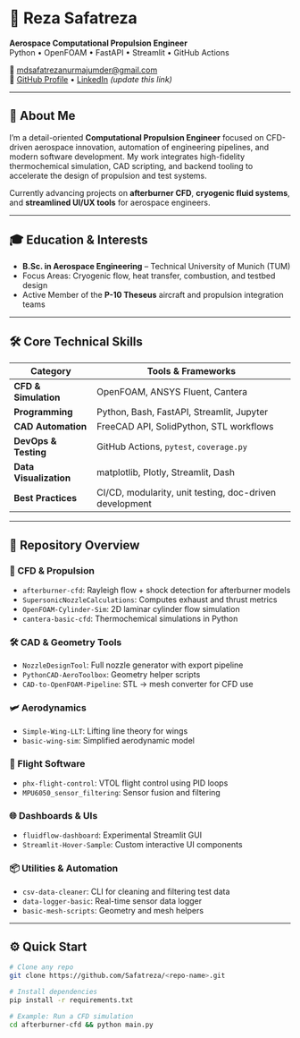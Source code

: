 

# 🚀 Reza Safatreza  
**Aerospace Computational Propulsion Engineer**  
Python • OpenFOAM • FastAPI • Streamlit • GitHub Actions

📧 mdsafatrezanurmajumder@gmail.com  
🔗 [GitHub Profile](https://github.com/Safatreza) • [LinkedIn](https://linkedin.com/in/your-profile) *(update this link)*

---

## 🔧 About Me

I’m a detail-oriented **Computational Propulsion Engineer** focused on CFD-driven aerospace innovation, automation of engineering pipelines, and modern software development. My work integrates high-fidelity thermochemical simulation, CAD scripting, and backend tooling to accelerate the design of propulsion and test systems.

Currently advancing projects on **afterburner CFD**, **cryogenic fluid systems**, and **streamlined UI/UX tools** for aerospace engineers.

---

## 🎓 Education & Interests

- **B.Sc. in Aerospace Engineering** – Technical University of Munich (TUM)  
- Focus Areas: Cryogenic flow, heat transfer, combustion, and testbed design  
- Active Member of the **P-10 Theseus** aircraft and propulsion integration teams

---

## 🛠️ Core Technical Skills

| Category              | Tools & Frameworks                                       |
|-----------------------|----------------------------------------------------------|
| **CFD & Simulation**  | OpenFOAM, ANSYS Fluent, Cantera                         |
| **Programming**       | Python, Bash, FastAPI, Streamlit, Jupyter               |
| **CAD Automation**    | FreeCAD API, SolidPython, STL workflows                 |
| **DevOps & Testing**  | GitHub Actions, `pytest`, `coverage.py`                 |
| **Data Visualization**| matplotlib, Plotly, Streamlit, Dash                     |
| **Best Practices**    | CI/CD, modularity, unit testing, doc-driven development |

---

## 📂 Repository Overview

### 🧪 CFD & Propulsion
- `afterburner-cfd`: Rayleigh flow + shock detection for afterburner models  
- `SupersonicNozzleCalculations`: Computes exhaust and thrust metrics  
- `OpenFOAM-Cylinder-Sim`: 2D laminar cylinder flow simulation  
- `cantera-basic-cfd`: Thermochemical simulations in Python

### 🛠️ CAD & Geometry Tools
- `NozzleDesignTool`: Full nozzle generator with export pipeline  
- `PythonCAD-AeroToolbox`: Geometry helper scripts  
- `CAD-to-OpenFOAM-Pipeline`: STL → mesh converter for CFD use

### 🛩️ Aerodynamics
- `Simple-Wing-LLT`: Lifting line theory for wings  
- `basic-wing-sim`: Simplified aerodynamic model

### 🧠 Flight Software
- `phx-flight-control`: VTOL flight control using PID loops  
- `MPU6050_sensor_filtering`: Sensor fusion and filtering

### 🌐 Dashboards & UIs
- `fluidflow-dashboard`: Experimental Streamlit GUI  
- `Streamlit-Hover-Sample`: Custom interactive UI components

### 📦 Utilities & Automation
- `csv-data-cleaner`: CLI for cleaning and filtering test data  
- `data-logger-basic`: Real-time sensor data logger  
- `basic-mesh-scripts`: Geometry and mesh helpers

---

## ⚙️ Quick Start

```bash
# Clone any repo
git clone https://github.com/Safatreza/<repo-name>.git

# Install dependencies
pip install -r requirements.txt

# Example: Run a CFD simulation
cd afterburner-cfd && python main.py


